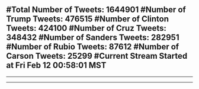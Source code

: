 #Total Number of Tweets: 1644901 
#Number of Trump Tweets: 476515
#Number of Clinton Tweets: 424100
#Number of Cruz Tweets: 348432
#Number of Sanders Tweets: 282951
#Number of Rubio Tweets: 87612
#Number of Carson Tweets: 25299
#Current Stream Started at Fri Feb 12 00:58:01 MST
---
---
---
